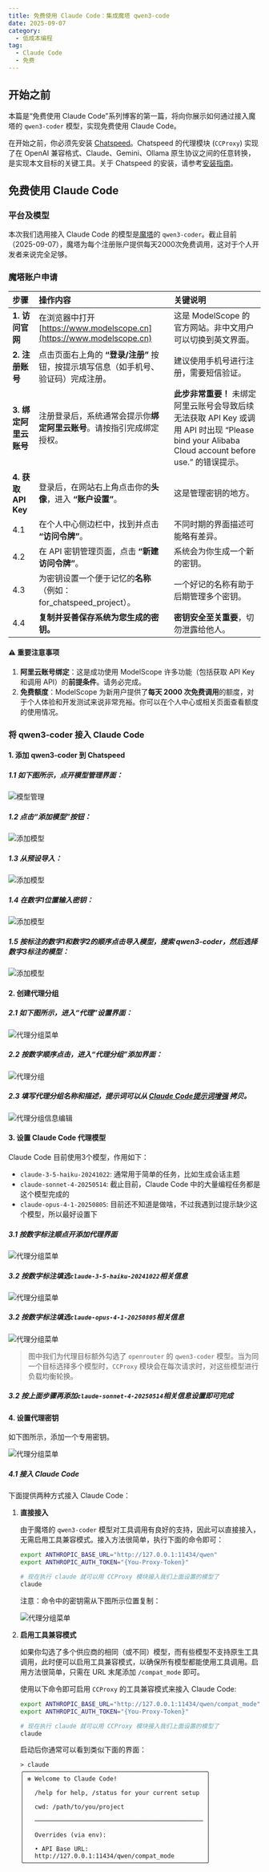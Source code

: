 ```yaml
---
title: 免费使用 Claude Code：集成魔塔 qwen3-code
date: 2025-09-07
category:
  - 低成本编程
tag:
  - Claude Code
  - 免费
---
```


## 开始之前

本篇是“免费使用 Claude Code”系列博客的第一篇，将向你展示如何通过接入魔塔的 `qwen3-coder` 模型，实现免费使用 Claude Code。

在开始之前，你必须先安装 [Chatspeed](https://github.com/aidyou/chatspeed/releases)。Chatspeed 的代理模块 (`CCProxy`) 实现了在 OpenAI 兼容格式、Claude、Gemini、Ollama 原生协议之间的任意转换，是实现本文目标的关键工具。关于 Chatspeed 的安装，请参考[安装指南](../../guide/installation.md)。

## 免费使用 Claude Code

### 平台及模型

本次我们选用接入 Claude Code 的模型是[魔塔](https://www.modelscope.cn/)的 `qwen3-coder`。截止目前（2025-09-07），魔塔为每个注册账户提供每天2000次免费调用，这对于个人开发者来说完全足够。

### 魔塔账户申请

| 步骤 | 操作内容 | 关键说明 |
| :--- | :--- | :--- |
| **1. 访问官网** | 在浏览器中打开 [https://www.modelscope.cn](https://www.modelscope.cn) | 这是 ModelScope 的官方网站。非中文用户可以切换到英文界面。 |
| **2. 注册账号** | 点击页面右上角的 **“登录/注册”** 按钮，按提示填写信息（如手机号、验证码）完成注册。 | 建议使用手机号进行注册，需要短信验证。 |
| **3. 绑定阿里云账号** | 注册登录后，系统通常会提示你**绑定阿里云账号**。请按指引完成绑定授权。 | **此步非常重要！** 未绑定阿里云账号会导致后续无法获取 API Key 或调用 API 时出现 “Please bind your Alibaba Cloud account before use.” 的错误提示。 |
| **4. 获取 API Key** | 登录后，在网站右上角点击你的**头像**，进入 **“账户设置”**。 | 这是管理密钥的地方。 |
| 4.1 | 在个人中心侧边栏中，找到并点击 **“访问令牌”**。 | 不同时期的界面描述可能略有差异。 |
| 4.2 | 在 API 密钥管理页面，点击 **“新建访问令牌”**。 | 系统会为你生成一个新的密钥。 |
| 4.3 | 为密钥设置一个便于记忆的**名称**（例如：for_chatspeed_project）。 | 一个好记的名称有助于后期管理多个密钥。 |
| 4.4 | **复制并妥善保存系统为您生成的密钥。** | **密钥安全至关重要**，切勿泄露给他人。 |

#### ⚠️ 重要注意事项

1.  **阿里云账号绑定**：这是成功使用 ModelScope 许多功能（包括获取 API Key 和调用 API）的**前提条件**。请务必完成。
2.  **免费额度**：ModelScope 为新用户提供了**每天 2000 次免费调用**的额度，对于个人体验和开发测试来说非常充裕。你可以在个人中心或相关页面查看额度的使用情况。

### 将 qwen3-coder 接入 Claude Code

#### 1. 添加 qwen3-coder 到 Chatspeed

##### 1.1 如下图所示，点开模型管理界面：

![模型管理](/images/zh/setting-add-model-1.png)

##### 1.2 点击“添加模型”按钮：

![添加模型](/images/zh/setting-add-model-2.png)

##### 1.3 从预设导入：

![添加模型](/images/blog/zh/qwen3-code-add-1.png)

##### 1.4 在数字1位置输入密钥：

![添加模型](/images/blog/zh/qwen3-code-add-2.png)

##### 1.5 按标注的数字1和数字2的顺序点击导入模型，搜索 qwen3-coder，然后选择数字3标注的模型：

![添加模型](/images/blog/zh/qwen3-code-add-3.png)

#### 2. 创建代理分组

##### 2.1 如下图所示，进入“代理”设置界面：

![代理分组菜单](/images/zh/proxy-group-1.png)

##### 2.2 按数字顺序点击，进入“代理分组”添加界面：

![代理分组](/images/zh/proxy-group-2.png)

##### 2.3 填写代理分组名称和描述，提示词可以从 [Claude Code提示词增强](../../prompt/claude-code-prompt-enhance.md) 拷贝。

![代理分组信息编辑](/images/zh/proxy-group-3.png)

#### 3. 设置 Claude Code 代理模型

Claude Code 目前使用3个模型，作用如下：

- `claude-3-5-haiku-20241022`: 通常用于简单的任务，比如生成会话主题
- `claude-sonnet-4-20250514`: 截止目前，Claude Code 中的大量编程任务都是这个模型完成的
- `claude-opus-4-1-20250805`: 目前还不知道是做啥，不过我遇到过提示缺少这个模型，所以最好设置下

##### 3.1 按数字标注顺点开添加代理界面

![代理分组菜单](/images/zh/proxy-setting-1.png)

##### 3.2 按数字标注填选`claude-3-5-haiku-20241022`相关信息

![代理分组菜单](/images/blog/zh/qwen3-code-add-4.png)

##### 3.2 按数字标注填选`claude-opus-4-1-20250805`相关信息

![代理分组菜单](/images/blog/zh/qwen3-code-add-5.png)

> 图中我们为代理目标额外勾选了 `openrouter` 的 `qwen3-coder` 模型。当为同一个目标选择多个模型时，`CCProxy` 模块会在每次请求时，对这些模型进行负载均衡轮换。

##### 3.2 按上面步骤再添加`claude-sonnet-4-20250514`相关信息设置即可完成

#### 4. 设置代理密钥

如下图所示，添加一个专用密钥。

![代理分组菜单](/images/zh/proxy-key-1.png)

##### 4.1 接入 Claude Code

下面提供两种方式接入 Claude Code：

1.  **直接接入**

    由于魔塔的 `qwen3-coder` 模型对工具调用有良好的支持，因此可以直接接入，无需启用工具兼容模式。接入方法很简单，执行下面的命令即可：

    ```sh
    export ANTHROPIC_BASE_URL="http://127.0.0.1:11434/qwen"
    export ANTHROPIC_AUTH_TOKEN="{You-Proxy-Token}"

    # 现在执行 claude 就可以用 CCProxy 模块接入我们上面设置的模型了
    claude
    ```

    注意：命令中的密钥需从下图所示位置复制：

    ![代理分组菜单](/images/zh/proxy-key-3.png)

2.  **启用工具兼容模式**

    如果你勾选了多个供应商的相同（或不同）模型，而有些模型不支持原生工具调用，此时便可以启用工具兼容模式，以确保所有模型都能使用工具调用。启用方法很简单，只需在 URL 末尾添加 `/compat_mode` 即可。

    使用以下命令即可启用 `CCProxy` 的工具兼容模式来接入 Claude Code:

    ```sh
    export ANTHROPIC_BASE_URL="http://127.0.0.1:11434/qwen/compat_mode"
    export ANTHROPIC_AUTH_TOKEN="{You-Proxy-Token}"

    # 现在执行 claude 就可以用 CCProxy 模块接入我们上面设置的模型了
    claude
    ```

    启动后你通常可以看到类似下面的界面：

    ```shell
    > claude
    ╭───────────────────────────────────────────────────╮
    │ ✻ Welcome to Claude Code!                         │
    │                                                   │
    │   /help for help, /status for your current setup  │
    │                                                   │
    │   cwd: /path/to/you/project                       │
    │                                                   │
    │   ─────────────────────────────────────────────── │
    │                                                   │
    │   Overrides (via env):                            │
    │                                                   │
    │   • API Base URL:                                 │
    │   http://127.0.0.1:11434/qwen/compat_mode         │
    ╰───────────────────────────────────────────────────╯
    ```
